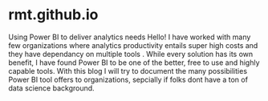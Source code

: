 # rmt.github.io
Using Power BI to deliver analytics needs 
Hello! I have worked with many few organizations where analytics productivity entails super high costs and they have dependancy on multiple tools . While every solution has its own benefit, I have found Power BI to be one of the better, free to use and highly capable tools. With this blog I will try to document the many possibilities Power BI tool offers to organizations, sepcially if folks dont have a ton of data science background.
